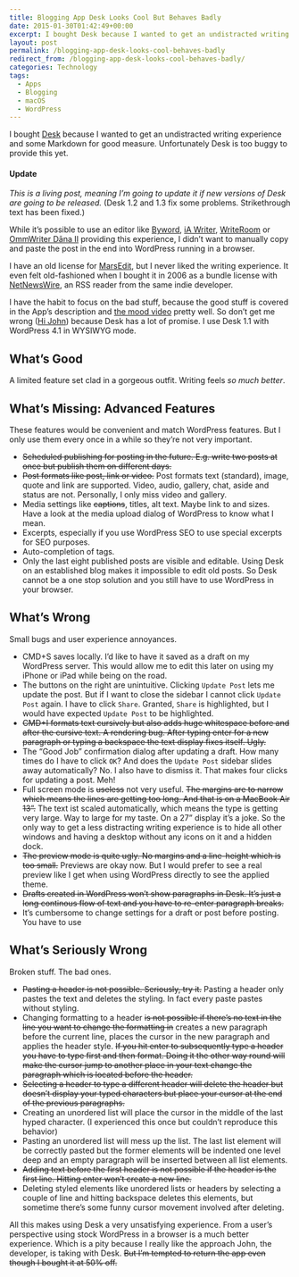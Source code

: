 ```yaml
---
title: Blogging App Desk Looks Cool But Behaves Badly
date: 2015-01-30T01:42:49+00:00
excerpt: I bought Desk because I wanted to get an undistracted writing experience and some Markdown for good measure. Unfortunately Desk is too buggy to provide this yet.
layout: post
permalink: /blogging-app-desk-looks-cool-behaves-badly
redirect_from: /blogging-app-desk-looks-cool-behaves-badly/
categories: Technology
tags:
  - Apps
  - Blogging
  - macOS
  - WordPress
---
```

I bought [Desk](https://desk.pm/) because I wanted to get an undistracted writing experience and some Markdown for good measure. Unfortunately Desk is too buggy to provide this yet.

#### Update

_This is a living post, meaning I’m going to update it if new versions of Desk are going to be released._ (Desk 1.2 and 1.3 fix some problems. Strikethrough text has been fixed.)

While it’s possible to use an editor like [Byword](https://itunes.apple.com/us/app/byword/id420212497?mt=12), [iA Writer](https://itunes.apple.com/us/app/ia-writer/id775737590?mt=12), [WriteRoom](https://itunes.apple.com/us/app/writeroom/id417967324?mt=12) or [OmmWriter Dāna II](https://itunes.apple.com/us/app/ommwriter-dana-ii/id412347921?mt=12) providing this experience, I didn’t want to manually copy and paste the post in the end into WordPress running in a browser.

I have an old license for [MarsEdit](https://www.red-sweater.com/marsedit/), but I never liked the writing experience. It even felt old-fashioned when I bought it in 2006 as a bundle license with [NetNewsWire](http://www.netnewswireapp.com/), an RSS reader from the same indie developer.

I have the habit to focus on the bad stuff, because the good stuff is covered in the App’s description and [the mood video](https://vimeo.com/105360935) pretty well. So don’t get me wrong ([Hi John](https://john.do/shitty-2/ "The developer of Desk writing about harsh feelings when receiving strong critique.")) because Desk has a lot of promise. I use Desk 1.1 with WordPress 4.1 in WYSIWYG mode.

## What’s Good

A limited feature set clad in a gorgeous outfit. Writing feels _so much better_.

## What’s Missing: Advanced Features

These features would be convenient and match WordPress features. But I only use them every once in a while so they’re not very important.

  * ~~Scheduled publishing for posting in the future. E.g. write two posts at once but publish them on different days.~~
  * ~~Post formats like post, link or video.~~ Post formats text (standard), image, quote and link are supported. Video, audio, gallery, chat, aside and status are not. Personally, I only miss video and gallery.
  * Media settings like ~~captions~~, titles, alt text. Maybe link to and sizes. Have a look at the media upload dialog of WordPress to know what I mean.
  * Excerpts, especially if you use WordPress SEO to use special excerpts for SEO purposes.
  * Auto-completion of tags.
  * Only the last eight published posts are visible and editable. Using Desk on an established blog makes it impossible to edit old posts. So Desk cannot be a one stop solution and you still have to use WordPress in your browser.

## What’s Wrong

Small bugs and user experience annoyances.

  * CMD+S saves locally. I’d like to have it saved as a draft on my WordPress server. This would allow me to edit this later on using my iPhone or iPad while being on the road.
  * The buttons on the right are unintuitive. Clicking `Update Post` lets me update the post. But if I want to close the sidebar I cannot click `Update Post` again. I have to click `Share`. Granted, `Share` is highlighted, but I would have expected `Update Post` to be highlighted.
  * ~~CMD+I formats text cursively but also adds huge whitespace before and after the cursive text. A rendering bug. After typing enter for a new paragraph or typing a backspace the text display fixes itself. Ugly.~~
  * The “Good Job” confirmation dialog after updating a draft. How many times do I have to click `OK`? And does the `Update Post` sidebar slides away automatically? No. I also have to dismiss it. That makes four clicks for updating a post. Meh!
  * Full screen mode is ~~useless~~ not very useful. ~~The margins are to narrow which means the lines are getting too long. And that is on a MacBook Air 13”.~~ The text ist scaled automatically, which means the type is getting very large. Way to large for my taste. On a 27” display it’s a joke. So the only way to get a less distracting writing experience is to hide all other windows and having a desktop without any icons on it and a hidden dock.
  * ~~The preview mode is quite ugly. No margins and a line-height which is too small.~~ Previews are okay now. But I would prefer to see a real preview like I get when using WordPress directly to see the applied theme.
  * ~~Drafts created in WordPress won’t show paragraphs in Desk. It’s just a long continous flow of text and you have to re-enter paragraph breaks.~~
  * It’s cumbersome to change settings for a draft or post before posting. You have to use

## What’s Seriously Wrong

Broken stuff. The bad ones.

  * ~~Pasting a header is not possible. Seriously, try it.~~ Pasting a header only pastes the text and deletes the styling. In fact every paste pastes without styling.
  * Changing formatting to a header ~~is not possible if there’s no text in the line you want to change the formatting in~~ creates a new paragraph before the current line, places the cursor in the new paragraph and applies the header style. ~~If you hit enter to subsequently type a header you have to type first and then format. Doing it the other way round will make the cursor jump to another place in your text change the paragraph which is located before the header.~~
  * ~~Selecting a header to type a different header will delete the header but doesn’t display your typed characters but place your cursor at the end of the previous paragraphs.~~
  * Creating an unordered list will place the cursor in the middle of the last hyped character. (I experienced this once but couldn’t reproduce this behavior)
  * Pasting an unordered list will mess up the list. The last list element will be correctly pasted but the former elements will be indented one level deep and an empty paragraph will be inserted between all list elements.
  * ~~Adding text before the first header is not possible if the header is the first line. Hitting enter won’t create a new line.~~
  * Deleting styled elements like unordered lists or headers by selecting a couple of line and hitting backspace deletes this elements, but sometime there’s some funny cursor movement involved after deleting.

All this makes using Desk a very unsatisfying experience. From a user’s perspective using stock WordPress in a browser is a much better experience. Which is a pity because I really like the approach John, the developer, is taking with Desk. ~~But I’m tempted to return the app even though I bought it at 50% off.~~
